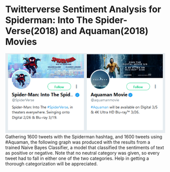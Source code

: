 # Twitterverse Sentiment Analysis for Spiderman: Into The Spider-Verse(2018)  and Aquaman(2018) Movies
![text](twitter_movies.png "twitter.com")
Gathering 1600 tweets with the Spiderman hashtag, and 1600 tweets using #Aquaman, the following graph was produced with the results from a trained Naive Bayes Classifier, a model that classified the sentiments of text as positive or negative. Note that no neutral category was given, so every tweet had to fall in either one of the two categories. Help in getting a thorough categorization will be appreciated.
